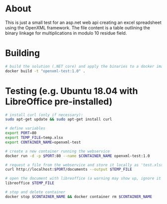 # About
This is just a small test for an asp.net web api creating an excel spreadsheet using the OpenXML framework. The file content is a table outlining the binary linkage for multiplications in modulo 10 residue field.

# Building
```sh
# build the solution (.NET core) and apply the binaries to a docker image
docker build -t "openxml-test:1.0" .
```

# Testing (e.g. Ubuntu 18.04 with LibreOffice pre-installed)
```sh
# install curl (only if necessary): 
sudo apt-get update && sudo apt-get install curl

# define variables
export PORT=80
export TEMP_FILE=temp.xlsx
export CONTAINER_NAME=openxml-test

# create a new container running the webservice
docker run -d -p $PORT:80 --name $CONTAINER_NAME openxml-test:1.0

# request a file from the webservice and store it locally as 'test.xlsx'
curl http://localhost:$PORT/documents --output $TEMP_FILE

# open the document with libreoffice (a warning may show up, ignore it anyways)
libreoffice $TEMP_FILE

# stop and delete container
docker stop $CONTAINER_NAME && docker container rm $CONTAINER_NAME
```
